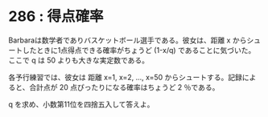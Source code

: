 # 286 : 得点確率

Barbaraは数学者でありバスケットボール選手である。彼女は、距離 x からシュートしたときに1点得点できる確率がちょうど (1-x/q) であることに気づいた。ここで q は 50 よりも大きな実定数である。

各予行練習では、彼女は 距離 x=1, x=2, ..., x=50 からシュートする。記録によると、合計点が 20 点ぴったりになる確率はちょうど 2 ％である。

q を求め、小数第11位を四捨五入して答えよ。
